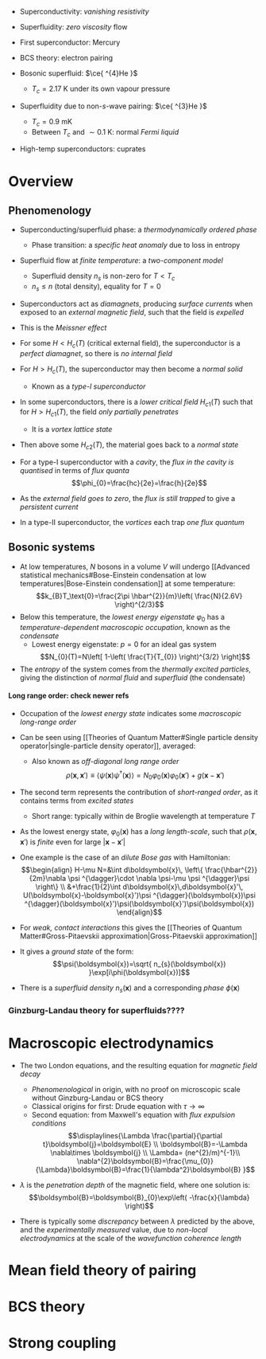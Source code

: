 - Superconductivity: _vanishing resistivity_
- Superfluidity: _zero viscosity_ flow

- First superconductor: Mercury
- BCS theory: electron pairing
- Bosonic superfluid: $\ce{ ^{4}He }$
	- $T_{c}=2.17\text{ K}$ under its own vapour pressure
- Superfluidity due to non-$s$-wave pairing: $\ce{ ^{3}He }$
	- $T_{c}=0.9\text{ mK}$
	- Between $T_{c}$ and $\sim 0.1 \text{ K}$: normal _Fermi liquid_
- High-temp superconductors: cuprates

# Overview
## Phenomenology
- Superconducting/superfluid phase: a _thermodynamically ordered phase_
	- Phase transition: a _specific heat anomaly_ due to loss in entropy

- Superfluid flow at _finite temperature_: a _two-component model_
	- Superfluid density $n_s$ is non-zero for $T<T_{c}$
	- $n_{s}\leq n$ (total density), equality for $T=0$

- Superconductors act as _diamagnets_, producing _surface currents_ when exposed to an _external magnetic field_, such that the field is _expelled_
- This is the _Meissner effect_
- For some $H<H_{c}(T)$ (critical external field), the superconductor is a _perfect diamagnet_, so there is _no internal field_
- For $H>H_{c}(T)$, the superconductor may then become a _normal solid_
	- Known as a _type-I superconductor_

- In some superconductors, there is a _lower critical field_ $H_{c1}(T)$ such that for $H>H_{c1}(T)$, the field _only partially penetrates_
	- It is a _vortex lattice state_
- Then above some $H_{c2}(T)$, the material goes back to a _normal state_

- For a type-I superconductor with a _cavity_, the _flux in the cavity is quantised_ in terms of _flux quanta_
$$\phi_{0}=\frac{hc}{2e}=\frac{h}{2e}$$
- As the _external field goes to zero_, the _flux is still trapped_ to give a _persistent current_
- In a type-II superconductor, the _vortices_ each trap _one flux quantum_

## Bosonic systems
- At low temperatures, $N$ bosons in a volume $V$ will undergo [[Advanced statistical mechanics#Bose-Einstein condensation at low temperatures|Bose-Einstein condensation]] at some temperature:
$$k_{B}T_\text{0}=\frac{2\pi \hbar^{2}}{m}\left( \frac{N}{2.6V} \right)^{2/3}$$
- Below this temperature, the _lowest energy eigenstate_ $\varphi_{0}$ has a _temperature-dependent macroscopic occupation_, known as the _condensate_
	- Lowest energy eigenstate: $p=0$ for an ideal gas system
$$N_{0}(T)=N\left[ 1-\left( \frac{T}{T_{0}} \right)^{3/2} \right]$$
- The _entropy_ of the system comes from the _thermally excited particles_, giving the distinction of _normal fluid_ and _superfluid_ (the condensate)

#### Long range order: check newer refs
- Occupation of the _lowest energy state_ indicates some _macroscopic long-range order_
- Can be seen using [[Theories of Quantum Matter#Single particle density operator|single-particle density operator]], averaged:
	- Also known as _off-diagonal long range order_
$$\rho(\boldsymbol{x},\boldsymbol{x}')\equiv \langle \psi(\boldsymbol{x})\psi ^{\dagger}(\boldsymbol{x}) \rangle = N_{0}\varphi_{0}(\boldsymbol{x})\varphi_{0}(\boldsymbol{x}')+g(\boldsymbol{x}-\boldsymbol{x}')$$
- The second term represents the contribution of _short-ranged order_, as it contains terms from _excited states_
	- Short range: typically within de Broglie wavelength at temperature $T$
- As the lowest energy state, $\varphi_{0}(\boldsymbol{x})$ has a _long length-scale_, such that $\rho(\boldsymbol{x},\boldsymbol{x}')$ is _finite_ even for large $|\boldsymbol{x}-\boldsymbol{x}'|$

- One example is the case of an _dilute Bose gas_ with Hamiltonian:
$$\begin{align}
H-\mu N=&\int d\boldsymbol{x}\, \left\{ \frac{\hbar^{2}}{2m}\nabla \psi ^{\dagger}\cdot \nabla \psi-\mu \psi ^{\dagger}\psi \right\} \\
&+\frac{1}{2}\int d\boldsymbol{x}\,d\boldsymbol{x}'\, U(\boldsymbol{x}-\boldsymbol{x}')\psi ^{\dagger}(\boldsymbol{x})\psi ^{\dagger}(\boldsymbol{x}')\psi(\boldsymbol{x}')\psi(\boldsymbol{x})
\end{align}$$
- For _weak, contact interactions_ this gives the [[Theories of Quantum Matter#Gross-Pitaevskii approximation|Gross-Pitaevskii approximation]]
- It gives a _ground state_ of the form:
$$\psi(\boldsymbol{x})=\sqrt{ n_{s}(\boldsymbol{x}) }\exp[i\phi(\boldsymbol{x})]$$
- There is a _superfluid density_ $n_{s}(\boldsymbol{x})$ and a corresponding _phase_ $\phi(\boldsymbol{x})$

### Ginzburg-Landau theory for superfluids????

# Macroscopic electrodynamics
- The two London equations, and the resulting equation for _magnetic field decay_
	- _Phenomenological_ in origin, with no proof on microscopic scale without Ginzburg-Landau or BCS theory
	- Classical origins for first: Drude equation with $\tau\to \infty$
	- Second equation: from Maxwell's equation with _flux expulsion conditions_
$$\displaylines{\Lambda \frac{\partial}{\partial t}\boldsymbol{j}=\boldsymbol{E} \\ \boldsymbol{B}=-\Lambda \nabla\times \boldsymbol{j} \\ \Lambda= (ne^{2}/m)^{-1}\\ \nabla^{2}\boldsymbol{B}=\frac{\mu_{0}}{\Lambda}\boldsymbol{B}=\frac{1}{\lambda^2}\boldsymbol{B} }$$
- $\lambda$ is the _penetration depth_ of the magnetic field, where one solution is:
$$\boldsymbol{B}=\boldsymbol{B}_{0}\exp\left( -\frac{x}{\lambda} \right)$$

- There is typically some _discrepancy_ between $\lambda$ predicted by the above, and the _experimentally measured_ value, due to _non-local electrodynamics_ at the scale of the _wavefunction coherence length_


# Mean field theory of pairing

# BCS theory

# Strong coupling
